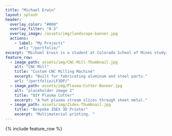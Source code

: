 ```yaml
---
title: "Michael Erwin"
layout: splash
header:
  overlay_color: "#000"
  overlay_filter: "0.5"
  overlay_image: /assets/img/landscape-banner.jpg
  actions:
    - label: "My Projects"
      url: "/portfolio/"
excerpt: "Michael Erwin is a student at Colorado School of Mines studying Mechanical Engineering with a focus in Manufacturing. On the side, he also enjoys working on personal technical projects."
feature_row:
  - image_path: assets/img/CNC-Mill-Thumbnail.jpg
    alt: "CNC Mill"
    title: "Custom CNC Milling Machine"
    excerpt: "Built for fabricating aluminum and steel parts."
    url: "/portfolio/LF3DP/"
  - image_path: assets/img/Plasma-Cutter-Banner.jpg
    alt: "placeholder image 2"
    title: "DIY Plasma Cutter"
    excerpt: "A hot plasma stream slices through sheet metal."
  - image_path: assets/img/Zidex-Thumbnail.jpg
    title: "Bespoke IDEX 3D Printer"
    excerpt: "Multimaterial printing. "
---
```


{% include feature_row %}

